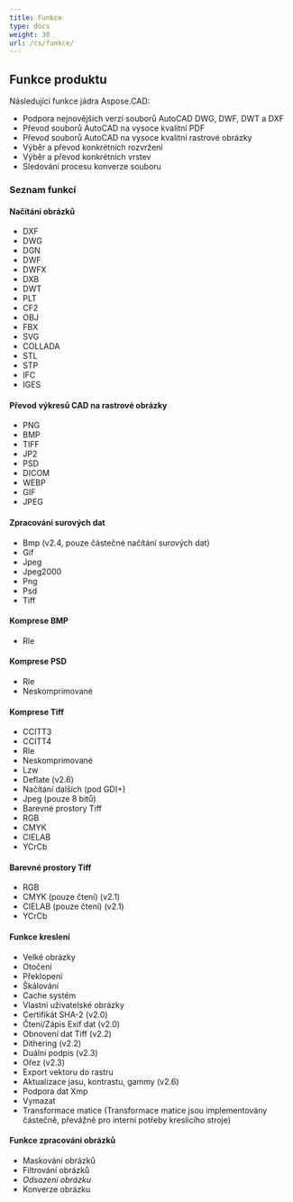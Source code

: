 ```yaml
---
title: Funkce
type: docs
weight: 30
url: /cs/funkce/
---
```


## **Funkce produktu**
Následující funkce jádra Aspose.CAD:

- Podpora nejnovějších verzí souborů AutoCAD DWG, DWF, DWT a DXF
- Převod souborů AutoCAD na vysoce kvalitní PDF
- Převod souborů AutoCAD na vysoce kvalitní rastrové obrázky
- Výběr a převod konkrétních rozvržení
- Výběr a převod konkrétních vrstev
- Sledování procesu konverze souboru

### **Seznam funkcí**
#### **Načítání obrázků**
- DXF
- DWG
- DGN
- DWF
- DWFX
- DXB
- DWT
- PLT
- CF2
- OBJ
- FBX
- SVG
- COLLADA
- STL
- STP
- IFC
- IGES

#### **Převod výkresů CAD na rastrové obrázky**
- PNG
- BMP
- TIFF
- JP2
- PSD
- DICOM
- WEBP
- GIF
- JPEG

#### **Zpracování surových dat**
- Bmp (v2.4, pouze částečné načítání surových dat)
- Gif
- Jpeg
- Jpeg2000
- Png
- Psd
- Tiff

#### **Komprese BMP**
- Rle

#### **Komprese PSD**
- Rle
- Neskomprimované

#### **Komprese Tiff**
- CCITT3
- CCITT4
- Rle
- Neskomprimované
- Lzw
- Deflate (v2.6)
- Načítání dalších (pod GDI+)
- Jpeg (pouze 8 bitů)
- Barevné prostory Tiff
- RGB
- CMYK
- CIELAB
- YCrCb

#### **Barevné prostory Tiff**
- RGB
- CMYK (pouze čtení) (v2.1)
- CIELAB (pouze čtení) (v2.1)
- YCrCb

#### **Funkce kreslení**
- Velké obrázky
- Otočení
- Překlopení
- Škálování
- Cache systém
- Vlastní uživatelské obrázky
- Certifikát SHA-2 (v2.0)
- Čtení/Zápis Exif dat (v2.0)
- Obnovení dat Tiff (v2.2)
- Dithering (v2.2)
- Duální podpis (v2.3)
- Ořez (v2.3)
- Export vektoru do rastru
- Aktualizace jasu, kontrastu, gammy (v2.6)
- Podpora dat Xmp
- Vymazat
- Transformace matice (Transformace matice jsou implementovány částečně, převážně pro interní potřeby kreslicího stroje)

#### **Funkce zpracování obrázků**
- Maskování obrázků
- Filtrování obrázků
- *Odsazení obrázku*
- Konverze obrázku
